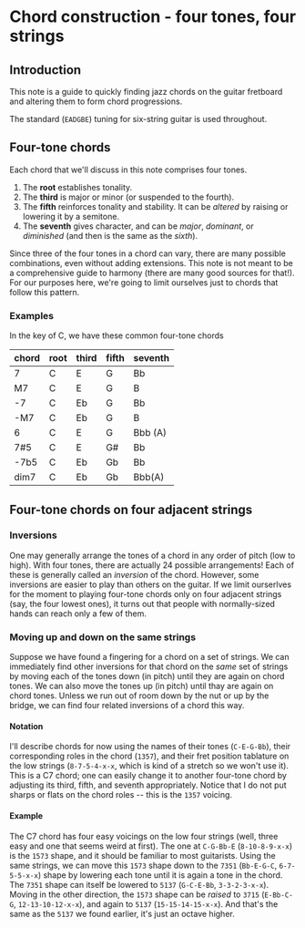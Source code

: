 # Chord construction - four tones, four strings
## Introduction
This note is a guide to quickly finding jazz chords on the guitar fretboard and altering them to form chord progressions.

The standard (`EADGBE`) tuning for six-string guitar is used throughout.
## Four-tone chords
Each chord that we'll discuss in this note comprises four tones.
1. The **root** establishes tonality.
1. The **third** is major or minor (or suspended to the fourth).
1. The **fifth** reinforces tonality and stability.  It can be *altered* by raising or lowering it by a semitone.
1. The **seventh** gives character, and can be *major*, *dominant*, or *diminished* (and then is the same as the *sixth*).

Since three of the four tones in a chord can vary, there are many possible combinations, even without adding extensions.
This note is not meant to be a comprehensive guide to harmony (there are many good sources for that!).
For our purposes here, we're going to limit ourselves just to chords that follow this pattern.
### Examples
In the key of C, we have these common four-tone chords

| chord | root | third | fifth | seventh |
| ----- | ---- | ----- | ----- | ------- |
| 7 | C | E | G | Bb |
| M7 | C | E | G | B |
| -7 | C | Eb | G | Bb |
| -M7 | C | Eb | G | B |
| 6 | C | E | G | Bbb (A) |
| 7#5 | C | E | G# | Bb |
| -7b5 | C | Eb | Gb | Bb |
| dim7 | C | Eb | Gb | Bbb(A) |

## Four-tone chords on four adjacent strings
### Inversions
One may generally arrange the tones of a chord in any order of pitch (low to high).
With four tones, there are actually 24 possible arrangements!  Each of these is generally
called an *inversion* of the chord.
However, some inversions are easier to play than others on the guitar.
If we limit ourserlves for the moment to playing four-tone chords only on
four adjacent strings (say, the four lowest ones), it turns out that people
with normally-sized hands can reach only a few of them.
### Moving up and down on the same strings
Suppose we have found a fingering for a chord on a set of strings.
We can immediately find other inversions for that chord on the *same* set of strings by
moving each of the tones down (in pitch) until they are again on chord tones.
We can also move the tones up (in pitch) until thay are again on chord tones.
Unless we run out of room down by the nut or up by the bridge, we can find
four related inversions of a chord this way.
#### Notation
I'll describe chords for now using the names of their tones (`C-E-G-Bb`), their corresponding
roles in the chord (`1357`), and their fret position tablature on the low strings (`8-7-5-4-x-x`,
which is kind of a stretch so we won't use it).  This is a C7 chord; one can easily change
it to another four-tone chord by adjusting its third, fifth, and seventh appropriately.
Notice that I do not put sharps or flats on the chord roles -- this is the `1357` voicing.
#### Example
The C7 chord has four easy voicings on the low four strings (well, three easy and one
that seems weird at first).
The one at `C-G-Bb-E` (`8-10-8-9-x-x`) is the `1573` shape, and it should be familiar
to most guitarists.
Using the same strings, we can move this `1573` shape down to the `7351` (`Bb-E-G-C`, `6-7-5-5-x-x`)
shape by lowering each tone until it is again a tone in the chord.
The `7351` shape can itself be lowered to `5137` (`G-C-E-Bb`, `3-3-2-3-x-x`).
Moving in the other direction, the `1573` shape can be *raised* to `3715`
(`E-Bb-C-G`, `12-13-10-12-x-x`), and again to `5137` (`15-15-14-15-x-x`).
And that's the same as the `5137` we found earlier, it's just an octave higher.

